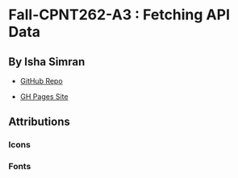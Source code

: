 # Fall-CPNT262-A3 : Fetching API Data
## By Isha Simran

- [GitHub Repo]()

- [GH Pages Site]()


## Attributions

### Icons

### Fonts
